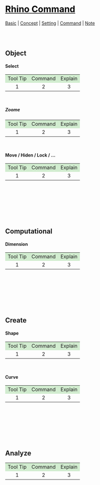 <style>
.md0{margin-top: 150px;}
.md1{margin-top: 75px;}
.md2{margin-top: 50px;}
.md3{margin-top: 25px;}
.tbl1 td#header{background-color: D1ECCF}
.tbl1 tr#header{background-color: D1ECCF}
</style>

# [<span style="color:black;">Rhino Command</span>](Rhino.md)
[Basic](Rhino-Basic.md) | [Concept](Rhino-Concept.md) | [Setting](Rhino-Setting.md) | [Command](Rhino-Command.md) | [Note](Rhino-Note.md)
<div class="md1"></div>




## Object
#### Select
<table><tbody>
<tr align="center"><td  bgcolor="D1ECCF">Tool Tip</td><td bgcolor="D1ECCF">Command</td><td  bgcolor="D1ECCF">Explain</td></tr>
<tr align="center"><td>1</td><td>2</td><td>3</td></tr>
</tbody></table>

<div class="md2"></div>

##### Zoome
<table><tbody>
<tr align="center"><td  bgcolor="D1ECCF">Tool Tip</td><td bgcolor="D1ECCF">Command</td><td  bgcolor="D1ECCF">Explain</td></tr>
<tr align="center"><td>1</td><td>2</td><td>3</td></tr>
</tbody></table>

<div class="md2"></div>

#### Move / Hiden / Lock / ...
<table><tbody>
<tr align="center"><td  bgcolor="D1ECCF">Tool Tip</td><td bgcolor="D1ECCF">Command</td><td  bgcolor="D1ECCF">Explain</td></tr>
<tr align="center"><td>1</td><td>2</td><td>3</td></tr>
</tbody></table>




<div class="md0"></div>




## Computational
#### Dimension
<table><tbody>
<tr align="center"><td  bgcolor="D1ECCF">Tool Tip</td><td bgcolor="D1ECCF">Command</td><td  bgcolor="D1ECCF">Explain</td></tr>
<tr align="center"><td>1</td><td>2</td><td>3</td></tr>
</tbody></table>




<div class="md0"></div>




## Create
#### Shape
<table><tbody>
<tr align="center"><td  bgcolor="D1ECCF">Tool Tip</td><td bgcolor="D1ECCF">Command</td><td  bgcolor="D1ECCF">Explain</td></tr>
<tr align="center"><td>1</td><td>2</td><td>3</td></tr>
</tbody></table>

<div class="md2"></div>

#### Curve
<table><tbody>
<tr align="center"><td  bgcolor="D1ECCF">Tool Tip</td><td bgcolor="D1ECCF">Command</td><td  bgcolor="D1ECCF">Explain</td></tr>
<tr align="center"><td>1</td><td>2</td><td>3</td></tr>
</tbody></table>




<div class="md0"></div>




## Analyze
<table><tbody>
<tr align="center"><td  bgcolor="D1ECCF">Tool Tip</td><td bgcolor="D1ECCF">Command</td><td  bgcolor="D1ECCF">Explain</td></tr>
<tr align="center"><td>1</td><td>2</td><td>3</td></tr>
</tbody></table>

<div class="md2"></div>
